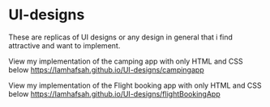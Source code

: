 # UI-designs

These are replicas of UI designs or any design in general that i find attractive and want to implement.

View my implementation of the camping app with only HTML and CSS below
https://Iamhafsah.github.io/UI-designs/campingapp

View my implementation of the Flight booking app with only HTML and CSS below
https://Iamhafsah.github.io/UI-designs/flightBookingApp
